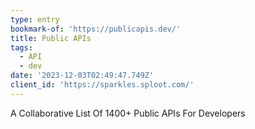 ```yaml
---
type: entry
bookmark-of: 'https://publicapis.dev/'
title: Public APIs
tags:
  - API
  - dev
date: '2023-12-03T02:49:47.749Z'
client_id: 'https://sparkles.sploot.com/'
---
```

A Collaborative List Of 1400+ Public APIs For Developers
